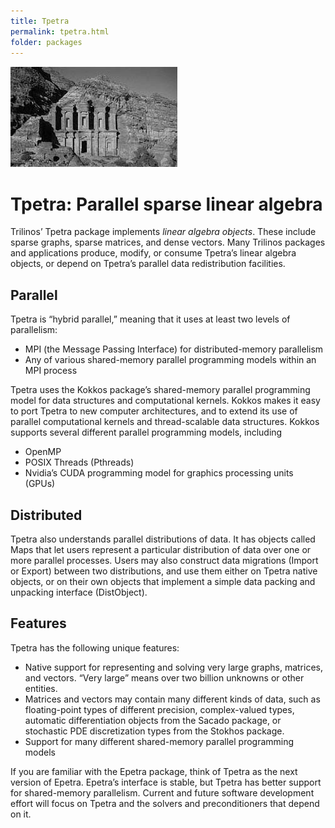 ```yaml
---
title: Tpetra
permalink: tpetra.html
folder: packages
---
```


![](images/epetra.jpg)

# Tpetra: Parallel sparse linear algebra

Trilinos’ Tpetra package implements _linear algebra objects_. These include sparse graphs, sparse matrices, and dense vectors. Many Trilinos packages and applications produce, modify, or consume Tpetra’s linear algebra objects, or depend on Tpetra’s parallel data redistribution facilities.

## Parallel

Tpetra is “hybrid parallel,” meaning that it uses at least two levels of parallelism:

*   MPI (the Message Passing Interface) for distributed-memory parallelism
*   Any of various shared-memory parallel programming models within an MPI process

Tpetra uses the Kokkos package’s shared-memory parallel programming model for data structures and computational kernels. Kokkos makes it easy to port Tpetra to new computer architectures, and to extend its use of parallel computational kernels and thread-scalable data structures. Kokkos supports several different parallel programming models, including

*   OpenMP
*   POSIX Threads (Pthreads)
*   Nvidia’s CUDA programming model for graphics processing units (GPUs)

## Distributed

Tpetra also understands parallel distributions of data. It has objects called Maps that let users represent a particular distribution of data over one or more parallel processes. Users may also construct data migrations (Import or Export) between two distributions, and use them either on Tpetra native objects, or on their own objects that implement a simple data packing and unpacking interface (DistObject).

## Features

Tpetra has the following unique features:

*   Native support for representing and solving very large graphs, matrices, and vectors. “Very large” means over two billion unknowns or other entities.
*   Matrices and vectors may contain many different kinds of data, such as floating-point types of different precision, complex-valued types, automatic differentiation objects from the Sacado package, or stochastic PDE discretization types from the Stokhos package.
*   Support for many different shared-memory parallel programming models

If you are familiar with the Epetra package, think of Tpetra as the next version of Epetra. Epetra’s interface is stable, but Tpetra has better support for shared-memory parallelism. Current and future software development effort will focus on Tpetra and the solvers and preconditioners that depend on it.